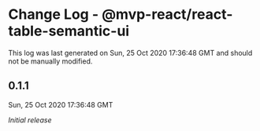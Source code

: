# Change Log - @mvp-react/react-table-semantic-ui

This log was last generated on Sun, 25 Oct 2020 17:36:48 GMT and should not be manually modified.

## 0.1.1
Sun, 25 Oct 2020 17:36:48 GMT

_Initial release_

